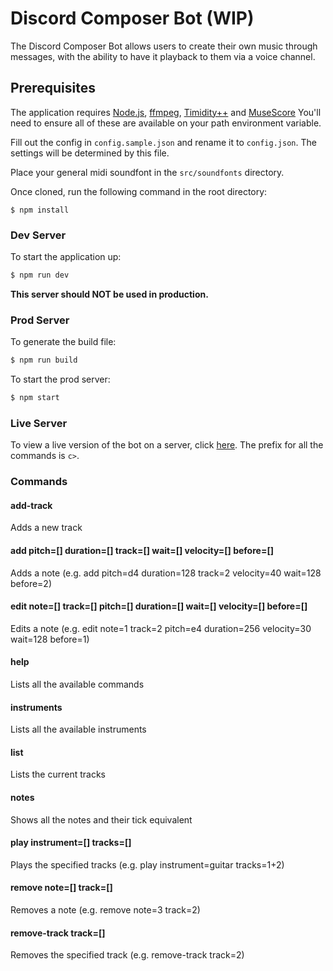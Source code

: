 # Discord Composer Bot (WIP)

The Discord Composer Bot allows users to create their own music through messages, with the ability to have it playback to them via a voice channel.

## Prerequisites

The application requires [Node.js](https://nodejs.org/en/download/), [ffmpeg](https://ffmpeg.org/download.html), [Timidity++](https://sourceforge.net/projects/timidity/) and [MuseScore](https://musescore.org/en/download) You'll need to ensure all of these are available on your path environment variable.

Fill out the config in `config.sample.json` and rename it to `config.json`. The settings will be determined by this file.

Place your general midi soundfont in the `src/soundfonts` directory.

Once cloned, run the following command in the root directory:
```
$ npm install
```

### Dev Server

To start the application up:
```sh
$ npm run dev
```

**This server should NOT be used in production.**

### Prod Server

To generate the build file:
```sh
$ npm run build
```

To start the prod server:
```sh
$ npm start
```

### Live Server

To view a live version of the bot on a server, click [here](https://discord.gg/jtrtv75). The prefix for all the commands is `c>`.

### Commands

#### add-track
Adds a new track

#### add pitch=[] duration=[] track=[] wait=[] velocity=[] before=[]
Adds a note (e.g. add pitch=d4 duration=128 track=2 velocity=40 wait=128 before=2)

#### edit note=[] track=[] pitch=[] duration=[] wait=[] velocity=[] before=[]
Edits a note (e.g. edit note=1 track=2 pitch=e4 duration=256 velocity=30 wait=128 before=1)

#### help
Lists all the available commands

#### instruments
Lists all the available instruments

#### list
Lists the current tracks

#### notes
Shows all the notes and their tick equivalent

#### play instrument=[] tracks=[]
Plays the specified tracks (e.g. play instrument=guitar tracks=1+2)

#### remove note=[] track=[]
Removes a note (e.g. remove note=3 track=2)

#### remove-track track=[]
Removes the specified track (e.g. remove-track track=2)
